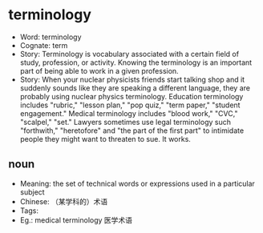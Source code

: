 # terminology

- Word: terminology
- Cognate: term
- Story: Terminology is vocabulary associated with a certain field of study, profession, or activity. Knowing the terminology is an important part of being able to work in a given profession.
- Story: When your nuclear physicists friends start talking shop and it suddenly sounds like they are speaking a different language, they are probably using nuclear physics terminology. Education terminology includes "rubric," "lesson plan," "pop quiz," "term paper," "student engagement." Medical terminology includes "blood work," "CVC," "scalpel," "set." Lawyers sometimes use legal terminology such "forthwith," "heretofore" and "the part of the first part" to intimidate people they might want to threaten to sue. It works.

## noun

- Meaning: the set of technical words or expressions used in a particular subject
- Chinese: （某学科的）术语
- Tags: 
- Eg.: medical terminology 医学术语

